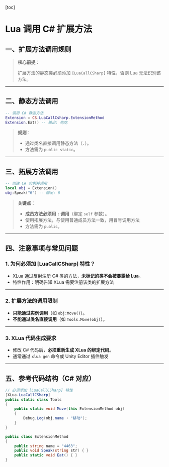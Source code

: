 [toc]

# Lua 调用 C# 扩展方法

## 一、扩展方法调用规则

> **核心前提**：
>
> 扩展方法的静态类必须添加 `[LuaCallCSharp]` 特性，否则 Lua 无法识别该方法。

---

## 二、静态方法调用

```lua
-- 调用 C# 静态方法
Extension = CS.LuaCallCsharp.ExtensionMethod
Extension.Eat() -- 输出: 吃吃
```

> **规则**：
>
> - 通过类名直接调用静态方法（`.`）。
> - 方法需为 `public static`。
---

## 三、拓展方法调用

```lua
-- 创建 C# 实例并调用
local obj = Extension()
obj:Speak("6") -- 输出: 6
```

> **关键点**：
>
> - **成员方法必须用 `:` 调用**（绑定 `self` 参数）。
> - 使用拓展方法，与使用普通成员方法一致，用冒号调用方法
> - 方法需为 `public`。
---

## 四、注意事项与常见问题

### 1. 为何必须加 [LuaCallCSharp] 特性？
- XLua 通过反射注册 C# 类的方法，**未标记的类不会被暴露给 Lua**。
- 特性作用：明确告知 XLua 需要注册该类的扩展方法

---

### 2. 扩展方法的调用限制
- **只能通过实例调用**（如 `obj:Move()`）。
- **不能通过类名直接调用**（如 `Tools.Move(obj)`）。

---

### 3. XLua 代码生成要求
- 修改 C# 代码后，**必须重新生成 XLua 的绑定代码**。
- 通常通过 `xlua gen` 命令或 Unity Editor 插件触发

---

## 五、参考代码结构（C# 对应）

```csharp
// 必须添加 [LuaCallCSharp] 特性
[XLua.LuaCallCSharp]
public static class Tools
{
    public static void Move(this ExtensionMethod obj)
    {
        Debug.Log(obj.name + "移动");
    }
}

public class ExtensionMethod
{
    public string name = "4463";
    public void Speak(string str) { }
    public static void Eat() { }
}
```
